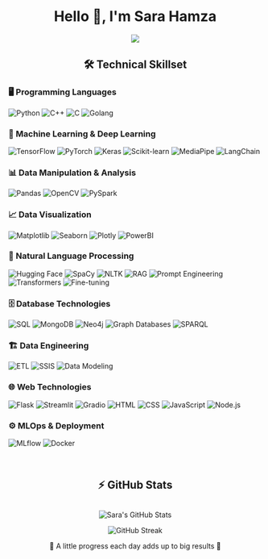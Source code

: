 <h1 align="center">Hello 👋, I'm Sara Hamza</h1>



<p align="center">
  <img src="https://readme-typing-svg.herokuapp.com?font=Time+New+Roman&color=F33083&size=20&center=true&pause=10&duration=4000true&vCenter=true&width=600&height=150&multiline=true&lines=AI/ML+Engineer;Computer+Engineering+Graduate;ACPC+Finalist;Ex-STEM;">
</p>

<h2 align="center">🛠️ Technical Skillset </h2>

### 🖥️ Programming Languages
![Python](https://img.shields.io/badge/Python-3776AB?style=for-the-badge&logo=python&logoColor=white) 
![C++](https://img.shields.io/badge/C++-00599C?style=for-the-badge&logo=c%2B%2B&logoColor=white)
![C](https://img.shields.io/badge/C-00599C?style=for-the-badge&logo=c&logoColor=white)
![Golang](https://img.shields.io/badge/Go-00ADD8?style=for-the-badge&logo=go&logoColor=white)

### 🤖 Machine Learning & Deep Learning
![TensorFlow](https://img.shields.io/badge/TensorFlow-FF6F00?style=for-the-badge&logo=tensorflow&logoColor=white) 
![PyTorch](https://img.shields.io/badge/PyTorch-EE4C2C?style=for-the-badge&logo=pytorch&logoColor=white)
![Keras](https://img.shields.io/badge/Keras-D00000?style=for-the-badge&logo=keras&logoColor=white)
![Scikit-learn](https://img.shields.io/badge/Scikit--learn-F7931E?style=for-the-badge&logo=scikit-learn&logoColor=white)
![MediaPipe](https://img.shields.io/badge/MediaPipe-FF6600?style=for-the-badge&logo=google&logoColor=white)
![LangChain](https://img.shields.io/badge/LangChain-2E8B57?style=for-the-badge)

### 📊 Data Manipulation & Analysis
![Pandas](https://img.shields.io/badge/Pandas-150458?style=for-the-badge&logo=pandas&logoColor=white) 
![OpenCV](https://img.shields.io/badge/OpenCV-5C3EE8?style=for-the-badge&logo=opencv&logoColor=white)
![PySpark](https://img.shields.io/badge/PySpark-E25A1C?style=for-the-badge&logo=apache-spark&logoColor=white)

### 📈 Data Visualization
![Matplotlib](https://img.shields.io/badge/Matplotlib-11557C?style=for-the-badge)
![Seaborn](https://img.shields.io/badge/Seaborn-008080?style=for-the-badge)
![Plotly](https://img.shields.io/badge/Plotly-3F4F75?style=for-the-badge)
![PowerBI](https://img.shields.io/badge/PowerBI-F2C811?style=for-the-badge&logo=power-bi&logoColor=black)

### 🤖 Natural Language Processing
![Hugging Face](https://img.shields.io/badge/HuggingFace-FFD700?style=for-the-badge&logo=huggingface&logoColor=black)
![SpaCy](https://img.shields.io/badge/SpaCy-09A3D5?style=for-the-badge)
![NLTK](https://img.shields.io/badge/NLTK-005F9E?style=for-the-badge)
![RAG](https://img.shields.io/badge/RAG-FF5733?style=for-the-badge)
![Prompt Engineering](https://img.shields.io/badge/Prompt%20Engineering-4B0082?style=for-the-badge)
![Transformers](https://img.shields.io/badge/Transformers-2E86C1?style=for-the-badge)
![Fine-tuning](https://img.shields.io/badge/Fine--tuning-FF69B4?style=for-the-badge)

### 🗄️ Database Technologies
![SQL](https://img.shields.io/badge/SQL-4479A1?style=for-the-badge&logo=postgresql&logoColor=white)
![MongoDB](https://img.shields.io/badge/MongoDB-47A248?style=for-the-badge&logo=mongodb&logoColor=white)
![Neo4j](https://img.shields.io/badge/Neo4j-008CC1?style=for-the-badge)
![Graph Databases](https://img.shields.io/badge/GraphDB-00008B?style=for-the-badge)
![SPARQL](https://img.shields.io/badge/SPARQL-FFA500?style=for-the-badge)

### 🏗️ Data Engineering
![ETL](https://img.shields.io/badge/ETL-FFA500?style=for-the-badge)
![SSIS](https://img.shields.io/badge/SSIS-4B0082?style=for-the-badge)
![Data Modeling](https://img.shields.io/badge/Data%20Modeling-00A86B?style=for-the-badge)

### 🌐 Web Technologies
![Flask](https://img.shields.io/badge/Flask-000000?style=for-the-badge&logo=flask&logoColor=white) 
![Streamlit](https://img.shields.io/badge/Streamlit-FF4B4B?style=for-the-badge&logo=streamlit&logoColor=white)
![Gradio](https://img.shields.io/badge/Gradio-0078D7?style=for-the-badge)
![HTML](https://img.shields.io/badge/HTML5-E34F26?style=for-the-badge&logo=html5&logoColor=white)
![CSS](https://img.shields.io/badge/CSS3-1572B6?style=for-the-badge&logo=css3&logoColor=white)
![JavaScript](https://img.shields.io/badge/JavaScript-F7DF1E?style=for-the-badge&logo=javascript&logoColor=black)
![Node.js](https://img.shields.io/badge/Node.js-43853D?style=for-the-badge&logo=node.js&logoColor=white)

### ⚙️ MLOps & Deployment
![MLflow](https://img.shields.io/badge/MLflow-0052CC?style=for-the-badge&logo=mlflow&logoColor=white)
![Docker](https://img.shields.io/badge/Docker-2496ED?style=for-the-badge&logo=docker&logoColor=white)


<br>
<h2 align="center">⚡ GitHub Stats</h2>

## 

<div align="center">

![Sara's GitHub Stats](https://github-readme-stats.vercel.app/api?username=SaraSaadoun&show_icons=true&theme=radical)

![GitHub Streak](https://streak-stats.demolab.com?user=SaraSaadoun&theme=radical)

</div>


<p align="center">💫 A little progress each day adds up to big results 💫</p>

